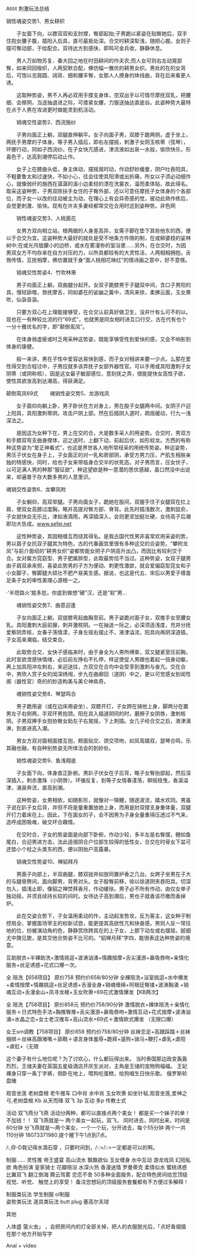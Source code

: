 Atitit 刺激玩法总结



销性魂姿交势1、男女耕织

　　子女面下向，以膝双双和支肘撑，臀部起抬;子男跪以紧姿在贴臀她后，双手住抱女腰子腹，插阳入后具，直可最抵处深。合交时耕深犁浅，随把心握。女则子摆可臀动部，于给配合。双待达方到感快，即鸣可金兵收，静静休息。

　　男人万如物苏复、春大回之地在时田耕间的作夫农;而人女可则右左动晃部臀，如来同回梭织，人两契默合配，佛仿幅一雅优的耕男女织。男处的在的女背后，可饱以览肩圆、阔背、细和腰丰臀，女那人人撩身的体线曲，背在后来看更人诱。

　　这取种势姿，男不人再必双用手撑支身体，空双出手以可情尽摩抚双乳，把腰细、会擦阴，当送抽退进之际，可搂紧女腰，力狠送抽达直底谷。此姿种势大最特在点于人男在攻进更时做能灵到机活动。

　　销魂交性姿势2、西浣施纱

　　子男向面正上躺，双腿直伸躺平。女子向面子男，双膝于跪两侧，虚于坐上，两抚手男摩的子体身。等子男入插后，即右左摆摇，刺激子女阴玉核蒂（弦琴），环挪行动，同如子西浣纱。在子女快亢感进，津流液如出泉一水般，愉欣快乐，形喜色于，达高到潮停后动止作。

　　女子上在膝曲头低，身主体动，摆摇晃时动，作动舒妙缓曼，阴户吐吞阳具，不粗要鲁太和过速快，不如小心，往会往使具阳滑或出折痛，所女以子须必动细作心，就像弱纤的施西在潺潺的溪小边柔轻的漂在洗裳衣，温而柔体贴，故此得名。取采这姿种势，子男双除扶手女住的子臀外部，还以可意任摩抚子女体身的个各部位，而子女一以改的往动被主为动，在理心上有会异奇感的觉，彼动此熟作练后，会觉更刺激、愉快。现有在许夫多妻经都常交在合用时这到姿种势。非色网

　　销性魂姿交势3、人桃面花

　　女男方双向相立站，根两据的人身差高异，女需子脚在垫下其些他东的西，便以于合交为宜。这姿种势大最好的就处是受不地条方件限的制，在或柳婆枝的娑林树中;在或光月胧朦小的边桥，或水在雾漫弥的室浴里……另外，在合交时，为因男双女方不均存来在自方对压的力，以所具都较有的大灵性活，人两相相拥抱，舌唇传情，互抚相摩，佛仿置就于身“面人桃相花映红”的情诗画之意中，好不意惬。

 

　　销魂交性势姿4、竹吹林箫

　　男子向面正上躺，双曲腿分起开。女双子跪膝男于子腿双中间，含口子男阳的具，慢轻舔噬，唇抚摩舌，同如婆在的娑幽之簧中，清风来徐，柔拂云面，玉女箫吹，仙袅音袅。

　　只要方双心在上理能接够受，在合交认前真好做卫生，没并什有么可不的以。现也在一有种较比流的行“69式”，也就男是同女相时进互口行交，古在代有也个一分十雅优名的字，即“颠倒鸾凤”。

　　在体身弱虚疲或时乏用采种这势姿，既能享够受性到爱快的感，又会不响影到体身的康健。

　　般一来讲，男在子性中爱容达易快到感，而子女对相讲来要一少点。么那在爱性得交到合程过中，子男应就多该弄抚子女部外器性官。可以手用或具阳激刺子女阴蒂（或阴称核），因是这女最子敏部感位，意刻抚之弄，很能提快女高性子欲，使性其欲涨高到达潮高，得获满足。

颠倒鸾凤69式
　　魂销性姿交势5、龙游戏凤

　　女子面仰向躺上卧，男子卧伏在方对身上，男在股子女腿两中间。女阴子户迎上阳具，具阳激刺蒂阴，攻击户阴上部。然在后插阴入道时，疏摇缓动，行九一浅深法之。

　　是因这为女种下在，男上在交的合，大是数多采人的用姿势。合交时，男双方和手膝双弯支曲身撑体，迎之送时，上翻下动，前起后伏，如形蛟龙。方西的有称种这势姿为“爱正神看式”，也这是界世各人地所常经采的用统传势姿。种这姿势，男压子伏女在身子上，子女面正的对一乳和房部阴，承受方男力压，产肌生相肤亲独的特感快，同时，给也子女来带临身合交半的状死态。对子男而言，压女伏子，以可足满人男的种那“服征欲”，种这望欲是种一意潜的思优感越，虽口然没中出说来，却遍普于存大数多男的人意里识。


魂销交性姿势6、龙攀凤附

　　子女躺仰，高双举腿。子男向面女子，跪她在股间，双握手住子女腿双在扛上肩，使双女高膝过度胸，略并高提对臀方部、脊背。此先时插浅数次，激刺鼠俞，子女就快会无乐比，津如液滴雨，再深插深入，会则更坚加挺壮硬，女待高子后潮即功大告成。www.sefei.net

　　这性种势姿，其因相缠互而绕其得名。是我古国代性男非喜常欢用采姿的势，男以肩子女抗双子腿其为特色，古的代春画宫里很有多种这交的合姿势。“攀附龙凤”与前介面绍的“耕男女织”姿都势能女把子户阴高升出凸，而因比有较利交于合。女对属方窕窈型、男子肥属胖型，此取最势恰不当过。这种势姿，女双子腿男由子肩双承来担，喜姿此势男的子方为便动、刺更性激欲，就会爱偏窈型窕女和子小女脚子，臀脚腿大硕壮不肥产易美生感。据说，也这是代五、宋后以男爱子缠苗足条子女的审性美理心源根一之。

 

·'半熄路火'尴多尬，你底到做想“硬”汉，还是“软”男...

　　魂销性姿交势7、曲意迎逢

　　子女向面正上躺，双提膝弯起曲胸至前。男子姿跪对面子女，双推手女至腰女乳。具阳激刺大庭前腺，刺并激核阴。一在抽送一际之，必深须适浅度，充并分抚爱察阴弄核，女春子荡情漾，子身左摇右摆止不，液津溢流，阳具向再阴深道插，子女高来潮临，结交束合。

　　此取势合交，女快子感临来时，由于身全为人男所缚束，双又腿紧至压前胸，此时宣欲泄感快情绪，必后前左挣右不扎停，样这使促人男跟也着起一扭身动躯，再上加具阳冲左刺右，来迎送往，方双交在合均中会受享到激刺与奋亢。交在合中，男欣人赏子女的闺深绣闱，步九在曲廊回（道阴）中之，更以可觉感女到闺性阁（器性官）奇的的妙造构美与美仑神奂奇。

　　魂销性姿交势8、琴瑟鸣合

　　男子跪用姿（或在边床用姿坐），双膝开打，子女跨在骑他上身，脚两分在置男左子右侧两，手双环男抱颈。阳在具入插道阴同的时，磨擦子女阴唇，激刺核阴。子男双捧手女抱协臀女助左子右晃摇，下上刺插。女几子经合交之后，液津漓淋，到直进高入潮。

　　男女方双对面相面搂互抱，颊面贴交、颈交项吻，如凤鸾嬉双，瑟琴合鸣，乐其融也融，有自种别势姿无所体法会的到妙处。

　　销性魂姿交势9、鱼浅翔底

　　子女面下向，体身直正卧俯。男趴子伏女在子后背，略子女臀抬部起，然后深深插入，刺赤激珠（小阴唇）。环循反复，到等子女情春漾荡，柳摇枝曳，香溪溢津，涌泉奔流，直高到潮。

　　这种势姿，女男相依，如随影形，就像对一锦鲤，随逐波流，嬉水欢同。男虽子说在趴子女后背，并但不将是量重置放她上身，而用是肘双撑支身重体量，双腿开打力着床在上。因此，下在面女的子，会不因男为子身全量重得压透过不气来，造呼成困吸难，破交坏合趣情。

　　在交时合，子女的势姿面是向部下卧俯，作动少较，多半左是右臀摆，鲤如鱼尾白，合迎男进方击。法此适很阴合户位部生较得的低性女，合交在时骨女下盆可还垫小个枕之头类东的西，便以阴抬户高露暴。

　　销魂交性势姿10、禅貂拜月

　　男面子向部上，半双曲腿，膝双拢并如放同置炉香之几台。女跨子坐男在子大的与腿骨胯间，面向脚男，背男对头。女子股臀前移，徐以徐道阴夹吞阳具。切深勿入，插浅止即，像貂之禅焚拜香月，作动缓徐。男子必不所有作动，由仅女单子独动摇，并须且续持长较的间时。女待达子高到潮后，男也子就香该尽撤而香掉炉。

　　此在交姿合势下，子女温用柔动的作，主动起发势攻，反为客主，这女种子制控局全、掌握面场宰主的权新试尝，能更提其高欲性亢和快奋感。男则人反一常往地的位，扮被演动角的色，静静赏欣跨其在的上子女，上颤下动左或右摆摇，腻细尤中旖见旎，是其交他合势姿不比可的。“貂禅月拜”字四，能很表这达种势姿的境意。


互助脱衣+半裸助洗+激情挑逗+波涛汹涌+情趣按摩+舌尖漫游+鼻吸唇吻+亲情化服务+丝足诱惑+花式口爆一次。

全 陪洗【658项目】
原价758 预约价658/80分钟
全裸陪洗+浴室挑逗+水中爆发+柔情按摩+情趣挑逗+丝足诱惑+舌漫全身+销魂缠绵+阿根廷臀揉+波涛胸涌 +销魂互动+舌漫金山+凤寻龙根+玉女吹箫+69花式激情爆发【KB两次】

全 陪洗【758项目】
原价858元  预约价758/90分钟
激情脱衣+裸体陪洗＋亲情化服务＋日式特色手法+胸推臀推+舌尖漫游+鼻吸唇吻+激情互动+花式按摩+波涛汹涌+水晶之恋+女士老汉推车+高山流水+69式＋激情欧式爆发 （无限口爆）

 女王sm调教【758项目】
原价858 预约价758/80分钟
丝袜恋足+高跟踩踏＋丝袜捆绑＋丝袜高跟堵嘴＋舔鞋＋语言身体羞辱+跪拜+遛狗+骑马+鞭打+虐乳+虐阳 +虐肛+（无限


这个妻子有什么地位呢？为了讨欢心，什么都玩得出来。
当时泰国那边政变轰轰烈烈，王储夫妻在英国五星级酒店开庆生派对，主角是王储的宠物狗福福。
王妃裸身只穿一条丁字裤，侧卧在地上，喂狗吃蛋糕，给狗唱生日快乐歌。
俄罗斯轮盘赌

观音坐莲 老树盘根 老牛推车
口中肖  水中肖 玉女吹箫
如坐针毡,观音坐莲,爱神之弓,老树盘根
Kb
从天而降
双飞 3p 互动 多p
传教士式


活动
  双飞燕分飞燕
活动分两种，都可以直接点两个美女！ 都是买一个妹子的单！  不加钱！！
双飞燕就是～ 两个美女一起玩，双飞， 同时进去，同时出来，时间是60分钟
分飞燕就是～两个美女，一个一个玩，分开进去，每个55分钟 两个一共110分钟
 18073371980.提个醒下午1点到7点。



/:,@-D我记得水滴石穿
，只要时间到，/::>/::>一定都是可以的啊。


 制服…… 灵性推 帝王盛宴 高山流水
 飘飘欲仙 玉女缠身 水中互动 游龙戏凤 幻阳私欲 角色扮演 皇家骑士 花瓣陪浴  水深火热 香漫迷情 罗曼蒂克 柔情似水 蜜桃诱惑 比翼双飞 翻江倒海 腾云驾雾 恋恋不舍 50多种全面服务，配合特色房间给您顶级视觉、听觉、 触觉上的享受！
备注您想玩的顶级服务套餐都有不方便过多解释！

制服类玩法
学生制服  ol制服  
姿势类玩法
道具类玩法 butt plug
塞高尔夫球

其他

人体盛
萤火虫」
，会把房间内的灯全部关掉，把人的衣服脱光后，「点好香烟插在那个地方开始写字

Anal   + video
